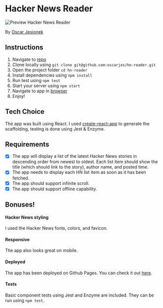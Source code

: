 # Hacker News Reader

![Preview Hacker News Reader](hn-reader.gif)

By [Oscar Jesionek](https://www.oscarjesionek.com)

## Instructions

1. Navigate to [repo](https://github.com/oscarjes/hn-reader)
2. Clone locally using `git clone git@github.com:oscarjes/hn-reader.git`
3. Open the project folder `cd hn-reader`
4. Install dependencies using `npm install`
5. Run test using `npm test`
6. Start your server using `npm start`
7. Navigate to app in [browser](http://localhost:3000)
8. Enjoy!

## Tech Choice

The app was built using React. I used [create-react-app](https://github.com/facebook/create-react-app) to generate the scaffolding, testing is done using Jest & Enzyme.

## Requirements

- [x] The app will display a list of the latest Hacker News stories in descending order from newest to oldest. Each list item should show the title (which should link to the story), author name, and posted time.
- [x] The app needs to display each HN list item as soon as it has been fetched.
- [x] The app should support infinite scroll.
- [x] The app should support offline capability.

## Bonuses!

#### Hacker News styling

I used the Hacker News fonts, colors, and favicon.

#### Responsive

The app also looks great on mobile.

#### Deployed

The app has been deployed on Github Pages. You can check it out [here](https://oscarjes.github.io/hn-reader/).

#### Tests

Basic component tests using Jest and Enzyme are included. They can be run using `npm test`.